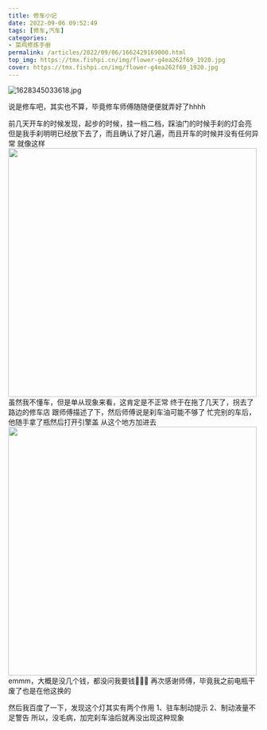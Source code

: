 ```yaml
---
title: 修车小记
date: 2022-09-06 09:52:49
tags: [修车,汽车]
categories: 
- 菜鸡修炼手册
permalink: /articles/2022/09/06/1662429169000.html
top_img: https://tmx.fishpi.cn/img/flower-g4ea262f69_1920.jpg
cover: https://tmx.fishpi.cn/img/flower-g4ea262f69_1920.jpg
---
```

![1628345033618.jpg](https://tmx.fishpi.cn/img/flower-g4ea262f69_1920.jpg)

说是修车吧，其实也不算，毕竟修车师傅随随便便就弄好了hhhh

前几天开车的时候发现，起步的时候，挂一档二档，踩油门的时候手刹的灯会亮
但是我手刹明明已经放下去了，而且确认了好几遍，而且开车的时候并没有任何异常
就像这样
<img src="https://tmx.fishpi.cn/img/QQ图片20220906100448.jpg" width="500">
虽然我不懂车，但是单从现象来看，这肯定是不正常
终于在拖了几天了，拐去了路边的修车店
跟师傅描述了下，然后师傅说是刹车油可能不够了
忙完别的车后，他随手拿了瓶然后打开引擎盖
从这个地方加进去
<img src="https://tmx.fishpi.cn/img/QQ图片20220906100453.jpg" width="500">
emmm，大概是没几个钱，都没问我要钱🤣🤣🤣
再次感谢师傅，毕竟我之前电瓶干废了也是在他这换的

然后我百度了一下，发现这个灯其实有两个作用
1、驻车制动提示
2、制动液量不足警告
所以，没毛病，加完刹车油后就再没出现这种现象

